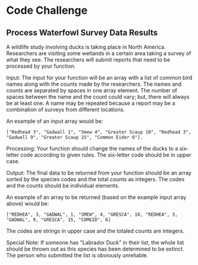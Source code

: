 <h1>Code Challenge</h1>
<h2>Process Waterfowl Survey Data Results</h2>

A wildlife study involving ducks is taking place in North America. Researchers are visiting some wetlands in a certain area taking a survey of what they see. The researchers will submit reports that need to be processed by your function.

Input:
The input for your function will be an array with a list of common bird names along with the counts made by the researchers. The names and counts are separated by spaces in one array element. The number of spaces between the name and the count could vary; but, there will always be at least one. A name may be repeated because a report may be a combination of surveys from different locations.

An example of an input array would be:
```
["Redhead 3", "Gadwall 1", "Smew 4", "Greater Scaup 10", "Redhead 3", "Gadwall 9", "Greater Scaup 15", "Common Eider 6"].
```
Processing:
Your function should change the names of the ducks to a six-letter code according to given rules. The six-letter code should be in upper case.

Output:
The final data to be returned from your function should be an array sorted by the species codes and the total counts as integers. The codes and the counts should be individual elements.

An example of an array to be returned (based on the example input array above) would be:
```
["REDHEA", 3, "GADWAL", 1, "SMEW", 4, "GRESCA", 10, "REDHEA", 3, "GADWAL", 9, "GRESCA", 15, "COMEID", 6]
```
The codes are strings in upper case and the totaled counts are integers.

Special Note:
If someone has "Labrador Duck" in their list, the whole list should be thrown out as this species has been determined to be extinct. The person who submitted the list is obviously unreliable. 
